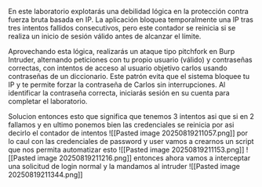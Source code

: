 En este laboratorio explotarás una debilidad lógica en la protección contra fuerza bruta basada en IP. La aplicación bloquea temporalmente una IP tras tres intentos fallidos consecutivos, pero este contador se reinicia si se realiza un inicio de sesión válido antes de alcanzar el límite.

Aprovechando esta lógica, realizarás un ataque tipo pitchfork en Burp Intruder, alternando peticiones con tu propio usuario (válido) y contraseñas correctas, con intentos de acceso al usuario objetivo carlos usando contraseñas de un diccionario. Este patrón evita que el sistema bloquee tu IP y te permite forzar la contraseña de Carlos sin interrupciones. Al identificar la contraseña correcta, iniciarás sesión en su cuenta para completar el laboratorio.

Solucion
entonces esto que significa que tenemos 3 intentos asi que si en 2 fallamos y en ultimo ponemos bien las credenciales se reinicia por asi decirlo el contador de intentos
![[Pasted image 20250819211057.png]]
por lo caul con las credenciales de password y user vamos a crearnos un script que nos permita automatizar esto
![[Pasted image 20250819211153.png]]
![[Pasted image 20250819211216.png]]
entonces ahora vamos a interceptar una solicitud de login normal y la mandamos al intruder
![[Pasted image 20250819211344.png]]

